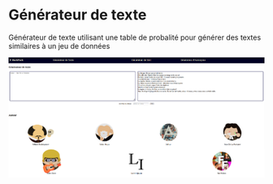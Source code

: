 # Générateur de texte

Générateur de texte utilisant une table de probalité pour générer des textes similaires à un jeu de données

![Screenshot-Generateur-de-texte](Screenshot-Generateur-de-texte.png)
